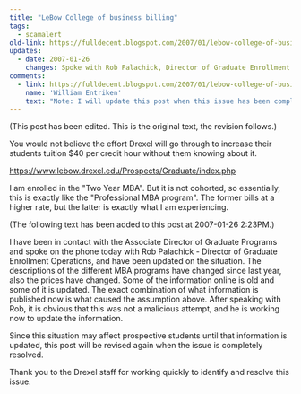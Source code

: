 ```yaml
---
title: "LeBow College of business billing"
tags: 
  - scamalert	
old-link: https://fulldecent.blogspot.com/2007/01/lebow-college-of-business-billing-scams.html
updates:
  - date: 2007-01-26
    changes: Spoke with Rob Palachick, Director of Graduate Enrollment Operations, added new information
comments:
  - link: https://fulldecent.blogspot.com/2007/01/lebow-college-of-business-billing-scams.html?showComment=9771654600000#c977167064172838173
    name: 'William Entriken'
    text: "Note: I will update this post when this issue has been completely resolved, which it has yet to."
---
```


(This post has been edited. This is the original text, the revision follows.)

You would not believe the effort Drexel will go through to increase their students tuition $40 per credit hour without them knowing about it.

https://www.lebow.drexel.edu/Prospects/Graduate/index.php

I am enrolled in the "Two Year MBA". But it is not cohorted, so essentially, this is exactly like the "Professional MBA program". The former bills at a higher rate, but the latter is exactly what I am experiencing.

(The following text has been added to this post at 2007-01-26 2:23PM.)

I have been in contact with the Associate Director of Graduate Programs and spoke on the phone today with Rob Palachick - Director of Graduate Enrollment Operations, and have been updated on the situation. The descriptions of the different MBA programs have changed since last year, also the prices have changed. Some of the information online is old and some of it is updated. The exact combination of what information is published now is what caused the assumption above. After speaking with Rob, it is obvious that this was not a malicious attempt, and he is working now to update the information. 

Since this situation may affect prospective students until that information is updated, this post will be revised again when the issue is completely resolved.

Thank you to the Drexel staff for working quickly to identify and resolve this issue.